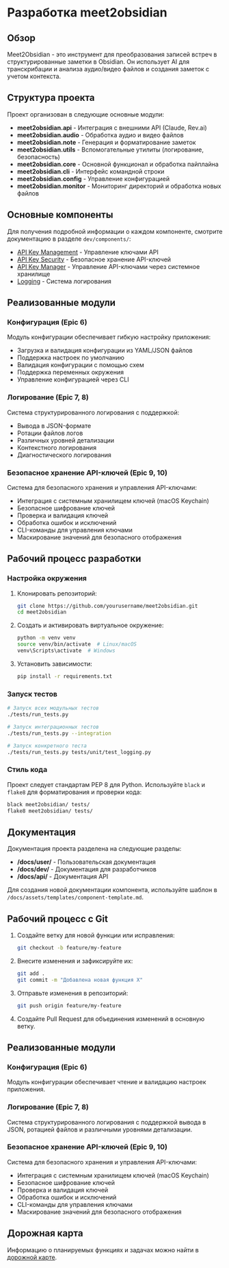 # Разработка meet2obsidian

## Обзор

Meet2Obsidian - это инструмент для преобразования записей встреч в структурированные заметки в Obsidian. Он использует AI для транскрибации и анализа аудио/видео файлов и создания заметок с учетом контекста.

## Структура проекта

Проект организован в следующие основные модули:

- **meet2obsidian.api** - Интеграция с внешними API (Claude, Rev.ai)
- **meet2obsidian.audio** - Обработка аудио и видео файлов
- **meet2obsidian.note** - Генерация и форматирование заметок
- **meet2obsidian.utils** - Вспомогательные утилиты (логирование, безопасность)
- **meet2obsidian.core** - Основной функционал и обработка пайплайна
- **meet2obsidian.cli** - Интерфейс командной строки
- **meet2obsidian.config** - Управление конфигурацией
- **meet2obsidian.monitor** - Мониторинг директорий и обработка новых файлов

## Основные компоненты

Для получения подробной информации о каждом компоненте, смотрите документацию в разделе `dev/components/`:

- [API Key Management](dev/components/API%20Key%20Management.md) - Управление ключами API
- [API Key Security](dev/components/API%20Key%20Security.md) - Безопасное хранение API-ключей
- [API Key Manager](dev/components/API%20Key%20Manager.md) - Управление API-ключами через системное хранилище
- [Logging](dev/components/Logging.md) - Система логирования

## Реализованные модули

### Конфигурация (Epic 6)
Модуль конфигурации обеспечивает гибкую настройку приложения:
- Загрузка и валидация конфигурации из YAML/JSON файлов
- Поддержка настроек по умолчанию
- Валидация конфигурации с помощью схем
- Поддержка переменных окружения
- Управление конфигурацией через CLI

### Логирование (Epic 7, 8)
Система структурированного логирования с поддержкой:
- Вывода в JSON-формате
- Ротации файлов логов
- Различных уровней детализации
- Контекстного логирования
- Диагностического логирования

### Безопасное хранение API-ключей (Epic 9, 10)
Система для безопасного хранения и управления API-ключами:
- Интеграция с системным хранилищем ключей (macOS Keychain)
- Безопасное шифрование ключей
- Проверка и валидация ключей
- Обработка ошибок и исключений
- CLI-команды для управления ключами
- Маскирование значений для безопасного отображения

## Рабочий процесс разработки

### Настройка окружения

1. Клонировать репозиторий:
   ```bash
   git clone https://github.com/yourusername/meet2obsidian.git
   cd meet2obsidian
   ```

2. Создать и активировать виртуальное окружение:
   ```bash
   python -m venv venv
   source venv/bin/activate  # Linux/macOS
   venv\Scripts\activate  # Windows
   ```

3. Установить зависимости:
   ```bash
   pip install -r requirements.txt
   ```

### Запуск тестов

```bash
# Запуск всех модульных тестов
./tests/run_tests.py

# Запуск интеграционных тестов
./tests/run_tests.py --integration

# Запуск конкретного теста
./tests/run_tests.py tests/unit/test_logging.py
```

### Стиль кода

Проект следует стандартам PEP 8 для Python. Используйте `black` и `flake8` для форматирования и проверки кода:

```bash
black meet2obsidian/ tests/
flake8 meet2obsidian/ tests/
```

## Документация

Документация проекта разделена на следующие разделы:

- **/docs/user/** - Пользовательская документация
- **/docs/dev/** - Документация для разработчиков
- **/docs/api/** - Документация API

Для создания новой документации компонента, используйте шаблон в `/docs/assets/templates/component-template.md`.

## Рабочий процесс с Git

1. Создайте ветку для новой функции или исправления:
   ```bash
   git checkout -b feature/my-feature
   ```

2. Внесите изменения и зафиксируйте их:
   ```bash
   git add .
   git commit -m "Добавлена новая функция X"
   ```

3. Отправьте изменения в репозиторий:
   ```bash
   git push origin feature/my-feature
   ```

4. Создайте Pull Request для объединения изменений в основную ветку.

## Реализованные модули

### Конфигурация (Epic 6)
Модуль конфигурации обеспечивает чтение и валидацию настроек приложения.

### Логирование (Epic 7, 8)
Система структурированного логирования с поддержкой вывода в JSON, ротацией файлов и различными уровнями детализации.

### Безопасное хранение API-ключей (Epic 9, 10)
Система для безопасного хранения и управления API-ключами:
- Интеграция с системным хранилищем ключей (macOS Keychain)
- Безопасное шифрование ключей
- Проверка и валидация ключей
- Обработка ошибок и исключений
- CLI-команды для управления ключами
- Маскирование значений для безопасного отображения

## Дорожная карта

Информацию о планируемых функциях и задачах можно найти в [дорожной карте](internal_docs/Дорожная%20карта.md).
